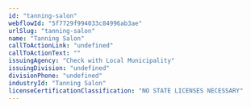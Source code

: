 ```yaml
---
id: "tanning-salon"
webflowId: "5f7729f994033c84996ab3ae"
urlSlug: "tanning-salon"
name: "Tanning Salon"
callToActionLink: "undefined"
callToActionText: ""
issuingAgency: "Check with Local Municipality"
issuingDivision: "undefined"
divisionPhone: "undefined"
industryId: "Tanning Salon"
licenseCertificationClassification: "NO STATE LICENSES NECESSARY"
---
```

